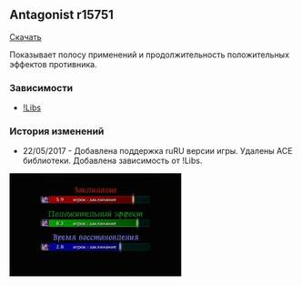 ## Antagonist r15751

[Скачать](https://github.com/WoWruRU-ClassicAddons/Antagonist/releases/download/r15751/Antagonist.zip)

Показывает полосу применений и продолжительность положительных эффектов противника.

### Зависимости
- [!Libs](Libs.html)

### История изменений
- 22/05/2017 - Добавлена поддержка ruRU версии игры. Удалены ACE библиотеки. Добавлена зависимость от !Libs.

![image1](/assets/img/Antagonist.jpg)